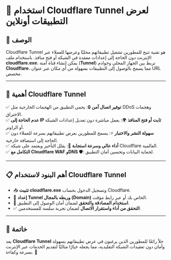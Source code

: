 # 🚀 استخدام Cloudflare Tunnel لعرض التطبيقات أونلاين

## 📌 الوصف
Cloudflare Tunnel هو تقنية تتيح للمطورين تشغيل تطبيقاتهم محليًا وعرضها للعملاء عبر الإنترنت دون الحاجة إلى إعدادات معقدة في الشبكة أو فتح منافذ. باستخدام ملف **cloudflare.exe**، يمكن إنشاء قناة آمنة (**Tunnel**) تربط بين الجهاز المحلي وخوادم **Cloudflare**، مما يسمح بالوصول إلى التطبيقات بسهولة من أي مكان عبر عنوان URL مخصص.

---

## 🌟 أهمية Cloudflare Tunnel
✅ **توفير اتصال آمن** 🔒: يحمي التطبيق من الهجمات الخارجية مثل DDoS وهجمات الاختراق.  
✅ **عدم الحاجة إلى IP ثابت أو فتح المنافذ** 🌍: يعمل مباشرة دون تعديل إعدادات الشبكة أو الراوتر.  
✅ **سهولة النشر والاختبار** ⚡: يسمح للمطورين بعرض تطبيقاتهم بسرعة للعملاء دون الحاجة إلى استضافة خارجية.  
✅ **أداء عالي وسرعة استجابة** 🚀: يقلل التأخير ويعتمد على شبكة Cloudflare العالمية.  
✅ **التكامل مع Cloudflare WAF وDNS** 🛡️: لحماية البيانات وتحسين أمان التطبيق.  

---

## 📋 أهم البنود لاستخدام Cloudflare Tunnel
- 📥 **تثبيت cloudflare.exe** وتسجيل الدخول بحساب Cloudflare.  
- 🔗 **إعداد Tunnel وربطه بالمجال (Domain)** الخاص بك أو عبر رابط مؤقت.  
- 🔐 **استخدام المصادقة والتحقق** لضمان أمان الوصول إلى التطبيق.  
- ✅ **التحقق من أداء واستقرار الاتصال** لضمان تجربة سلسة للمستخدمين.  

---

## 🎯 خاتمة
يعد **Cloudflare Tunnel** حلاً رائعًا للمطورين الذين يرغبون في عرض تطبيقاتهم بسهولة وأمان دون تعقيدات الشبكة التقليدية، مما يجعله خيارًا مثاليًا لتقديم الخدمات عبر الإنترنت بسرعة وكفاءة. 🚀

